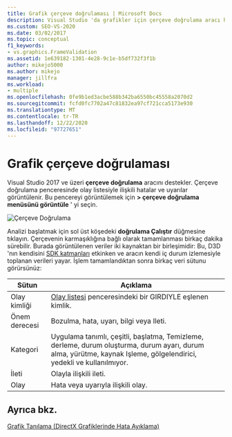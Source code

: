 ```yaml
---
title: Grafik çerçeve doğrulaması | Microsoft Docs
description: Visual Studio 'da grafikler için çerçeve doğrulama aracı hakkında bilgi edinin. Bu araç, olay listesiyle ilişkili hata ve uyarıları görüntüler.
ms.custom: SEO-VS-2020
ms.date: 03/02/2017
ms.topic: conceptual
f1_keywords:
- vs.graphics.FrameValidation
ms.assetid: 1e639182-1301-4e28-9c1e-b5df732f3f1b
author: mikejo5000
ms.author: mikejo
manager: jillfra
ms.workload:
- multiple
ms.openlocfilehash: 0fe9b1ed3acbe588b342ba6550bc45558a2070d2
ms.sourcegitcommit: fcfd0fc7702a47c81832ea97cf721cca5173e930
ms.translationtype: MT
ms.contentlocale: tr-TR
ms.lasthandoff: 12/22/2020
ms.locfileid: "97727651"
---
```

# <a name="graphics-frame-validation"></a>Grafik çerçeve doğrulaması
<!-- VERSIONLESS -->
Visual Studio 2017 ve üzeri **çerçeve doğrulama** aracını destekler.  Çerçeve doğrulama penceresinde olay listesiyle ilişkili hatalar ve uyarılar görüntülenir.  Bu pencereyi görüntülemek için **> çerçeve doğrulama menüsünü görüntüle** ' yi seçin.

![Çerçeve Doğrulama](media/gfx_diag_frame_validation.png)

Analizi başlatmak için sol üst köşedeki **doğrulama Çalıştır** düğmesine tıklayın.  Çerçevenin karmaşıklığına bağlı olarak tamamlanması birkaç dakika sürebilir.  Burada görüntülenen veriler iki kaynaktan bir birleşimidir: Bu, D3D 'nın kendisini [SDK katmanları](/windows/desktop/direct3d11/overviews-direct3d-11-devices-layers) etkinken ve aracın kendi iç durum izlemesiyle toplanan verileri yayar. İşlem tamamlandıktan sonra birkaç veri sütunu görürsünüz:

| **Sütun** | **Açıklama** |
|------------| - |
| Olay kimliği | [Olay listesi](graphics-event-list.md) penceresindeki bir GIRDIYLE eşlenen kimlik. |
| Önem derecesi | Bozulma, hata, uyarı, bilgi veya Ileti. |
| Kategori | Uygulama tanımlı, çeşitli, başlatma, Temizleme, derleme, durum oluşturma, durum ayarı, durum alma, yürütme, kaynak Işleme, gölgelendirici, yedekli ve kullanılmıyor. |
| İleti | Olayla ilişkili ileti. |
| Olay | Hata veya uyarıyla ilişkili olay. |

## <a name="see-also"></a>Ayrıca bkz.
[Grafik Tanılama (DirectX Grafiklerinde Hata Ayıklama)](visual-studio-graphics-diagnostics.md)
<!-- /VERSIONLESS -->